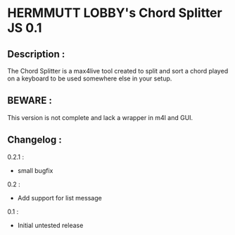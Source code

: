 HERMMUTT LOBBY's Chord Splitter JS 0.1
======================================

Description :
------------
The Chord Splitter is a max4live tool created to split and sort a chord played on a keyboard to be used somewhere else in your setup.

BEWARE :
--------
This version is not complete and lack a wrapper in m4l and GUI.

Changelog :
-----------
0.2.1 : 
* small bugfix 

0.2 : 
* Add support for list message

0.1 :
* Initial untested release